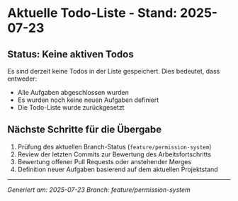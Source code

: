 # Aktuelle Todo-Liste - Stand: 2025-07-23

## Status: Keine aktiven Todos

Es sind derzeit keine Todos in der Liste gespeichert. Dies bedeutet, dass entweder:
- Alle Aufgaben abgeschlossen wurden
- Es wurden noch keine neuen Aufgaben definiert
- Die Todo-Liste wurde zurückgesetzt

## Nächste Schritte für die Übergabe

1. Prüfung des aktuellen Branch-Status (`feature/permission-system`)
2. Review der letzten Commits zur Bewertung des Arbeitsfortschritts
3. Bewertung offener Pull Requests oder anstehender Merges
4. Definition neuer Aufgaben basierend auf dem aktuellen Projektstand

---
*Generiert am: 2025-07-23*
*Branch: feature/permission-system*